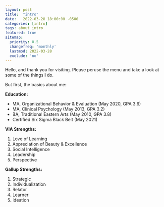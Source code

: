 ```yaml
---
layout: post
title:  "intro"
date:   2022-03-28 18:00:00 -0500
categories: [intro]
tags: about intro
featured: true
sitemap:
  priority: 0.5
  changefreq: 'monthly'
  lastmod: 2022-03-28
  exclude: 'no'
---
```

Hello, and thank you for visiting. Please peruse the menu and take a look at some of the things I do.

But first, the basics about me:

**Education:**
- MA, Organizational Behavior & Evaluation (May 2020, GPA 3.6)
- MA, Clinical Psychology (May 2013, GPA 3.2)
- BA, Traditional Eastern Arts (May 2010, GPA 3.8)
- Certified Six Sigma Black Belt (May 2021)

**VIA Strengths:**
1. Love of Learning
2. Appreciation of Beauty & Excellence
3. Social Intelligence
4. Leadership
5. Perspective

**Gallup Strengths:**
1. Strategic
2. Individualization
3. Relator
4. Learner
5. Ideation
